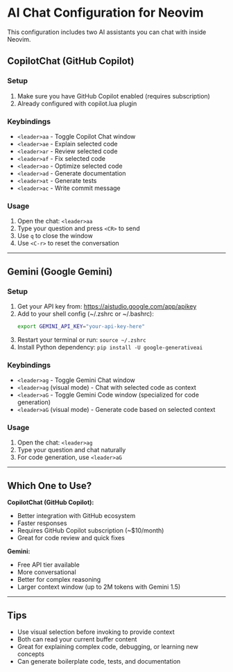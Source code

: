 # AI Chat Configuration for Neovim

This configuration includes two AI assistants you can chat with inside Neovim.

## CopilotChat (GitHub Copilot)

### Setup
1. Make sure you have GitHub Copilot enabled (requires subscription)
2. Already configured with copilot.lua plugin

### Keybindings
- `<leader>aa` - Toggle Copilot Chat window
- `<leader>ae` - Explain selected code
- `<leader>ar` - Review selected code
- `<leader>af` - Fix selected code
- `<leader>ao` - Optimize selected code
- `<leader>ad` - Generate documentation
- `<leader>at` - Generate tests
- `<leader>ac` - Write commit message

### Usage
1. Open the chat: `<leader>aa`
2. Type your question and press `<CR>` to send
3. Use `q` to close the window
4. Use `<C-r>` to reset the conversation

---

## Gemini (Google Gemini)

### Setup
1. Get your API key from: https://aistudio.google.com/app/apikey
2. Add to your shell config (~/.zshrc or ~/.bashrc):
   ```bash
   export GEMINI_API_KEY="your-api-key-here"
   ```
3. Restart your terminal or run: `source ~/.zshrc`
4. Install Python dependency: `pip install -U google-generativeai`

### Keybindings
- `<leader>ag` - Toggle Gemini Chat window
- `<leader>ag` (visual mode) - Chat with selected code as context
- `<leader>aG` - Toggle Gemini Code window (specialized for code generation)
- `<leader>aG` (visual mode) - Generate code based on selected context

### Usage
1. Open the chat: `<leader>ag`
2. Type your question and chat naturally
3. For code generation, use `<leader>aG`

---

## Which One to Use?

**CopilotChat (GitHub Copilot):**
- Better integration with GitHub ecosystem
- Faster responses
- Requires GitHub Copilot subscription (~$10/month)
- Great for code review and quick fixes

**Gemini:**
- Free API tier available
- More conversational
- Better for complex reasoning
- Larger context window (up to 2M tokens with Gemini 1.5)

---

## Tips
- Use visual selection before invoking to provide context
- Both can read your current buffer content
- Great for explaining complex code, debugging, or learning new concepts
- Can generate boilerplate code, tests, and documentation
